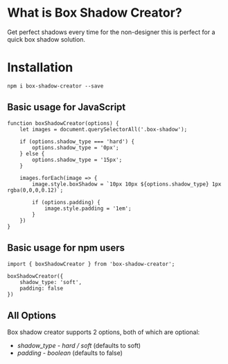 # What is Box Shadow Creator?

Get perfect shadows every time for the non-designer this is perfect for a quick box shadow solution.

# Installation

`npm i box-shadow-creator --save`

## Basic usage for JavaScript

```
function boxShadowCreator(options) {
    let images = document.querySelectorAll('.box-shadow');

    if (options.shadow_type === 'hard') {
        options.shadow_type = '0px';
    } else { 
        options.shadow_type = '15px';
    }

    images.forEach(image => {
        image.style.boxShadow = `10px 10px ${options.shadow_type} 1px rgba(0,0,0,0.12)`;

        if (options.padding) {
            image.style.padding = '1em';
        }
    }) 
}
```

## Basic usage for npm users

```
import { boxShadowCreator } from 'box-shadow-creator';

boxShadowCreator({
    shadow_type: 'soft',
    padding: false
})
```

## All Options

Box shadow creator supports 2 options, both of which are optional:
* *shadow_type* - _hard / soft_ (defaults to soft)
* *padding* - _boolean_ (defaults to false)
